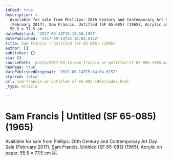 ```yaml
---
inFeed: true
description: >-
  Available for sale from Phillips: 20th Century and Contemporary Art Day Sale
  (February 2017), Sam Francis, Untitled (SF 65-085) (1965), Acrylic on paper,
  55.5 × 77.5 cm
dateModified: '2017-09-14T15:12:58.195Z'
datePublished: '2017-09-14T15:14:04.015Z'
title: Sam Francis | Untitled (SF 65-085) (1965)
author: []
publisher: {}
via: {}
sourcePath: _posts/2017-09-14-sam-francis-or-untitled-sf-65-085-1965.md
hasPage: true
datePublishedOriginal: '2017-09-14T15:14:04.015Z'
starred: false
url: sam-francis-or-untitled-sf-65-085-1965/index.html
_type: Article

---
```

# Sam Francis | Untitled (SF 65-085) (1965)

Available for sale from Phillips: 20th Century and Contemporary Art Day Sale (February 2017), Sam Francis, Untitled (SF 65-085) (1965), Acrylic on paper, 55.5 × 77.5 cm
![](https://the-grid-user-content.s3-us-west-2.amazonaws.com/fe684159-0836-4d2b-831a-59927ff34b69.jpg)